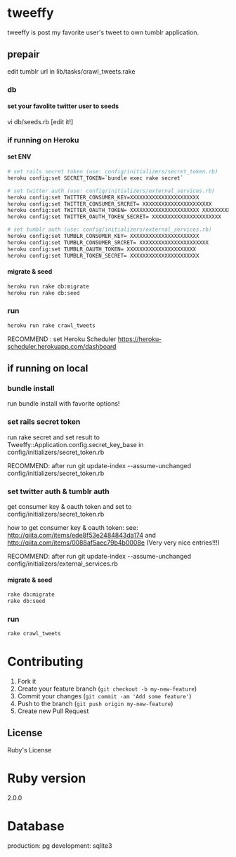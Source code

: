 # tweeffy

tweeffy is post my favorite user's tweet to own tumblr application.

## prepair

edit tumblr url in lib/tasks/crawl_tweets.rake

### db

#### set your favolite twitter user to seeds
vi db/seeds.rb
[edit it!]

### if running on Heroku

#### set ENV

````sh
# set rails secret token (use: config/initializers/secret_token.rb)
heroku config:set SECRET_TOKEN=`bundle exec rake secret`

# set twitter auth (use: config/initializers/external_services.rb)
heroku config:set TWITTER_CONSUMER_KEY=XXXXXXXXXXXXXXXXXXXXXX
heroku config:set TWITTER_CONSUMER_SRCRET= XXXXXXXXXXXXXXXXXXXXXX
heroku config:set TWITTER_OAUTH_TOKEN= XXXXXXXXXXXXXXXXXXXXXX XXXXXXXXXXXXXXXXXXXXXX
heroku config:set TWITTER_OAUTH_TOKEN_SECRET= XXXXXXXXXXXXXXXXXXXXXX

# set tumblr auth (use: config/initializers/external_services.rb)
heroku config:set TUMBLR_CONSUMER_KEY= XXXXXXXXXXXXXXXXXXXXXX
heroku config:set TUMBLR_CONSUMER_SRCRET= XXXXXXXXXXXXXXXXXXXXXX
heroku config:set TUMBLR_OAUTH_TOKEN= XXXXXXXXXXXXXXXXXXXXXX
heroku config:set TUMBLR_TOKEN_SECRET= XXXXXXXXXXXXXXXXXXXXXX
````

#### migrate & seed

````sh
heroku run rake db:migrate
heroku run rake db:seed
````

### run

````sh
heroku run rake crawl_tweets
````

RECOMMEND : set Heroku Scheduler https://heroku-scheduler.herokuapp.com/dashboard

## if running on local

### bundle install

run bundle install with favorite options!

### set rails secret token
run rake secret and set result to Tweeffy::Application.config.secret_key_base in config/initializers/secret_token.rb

RECOMMEND: after run git update-index --assume-unchanged  config/initializers/secret_token.rb

### set twitter auth &  tumblr auth 
get consumer key & oauth token and set to config/initializers/secret_token.rb

how to get consumer key & oauth token: see: http://qiita.com/items/ede8f53e2484843da174 and http://qiita.com/items/0088af5aec79b4b0008e (Very very nice entries!!!)

RECOMMEND: after run git update-index --assume-unchanged  config/initializers/external_services.rb

#### migrate & seed

````sh
rake db:migrate
rake db:seed
````

### run
````sh
rake crawl_tweets
````

# Contributing

1. Fork it
2. Create your feature branch (`git checkout -b my-new-feature`)
3. Commit your changes (`git commit -am 'Add some feature'`)
4. Push to the branch (`git push origin my-new-feature`)
5. Create new Pull Request

## License

Ruby's License

# Ruby version

2.0.0

# Database

production: pg
development: sqlite3

